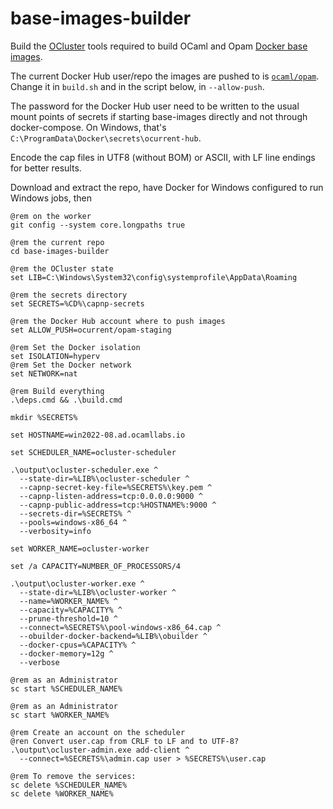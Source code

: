 # base-images-builder

Build the [OCluster][ocluster] tools required to build OCaml and Opam
[Docker base images][docker-base-images].

The current Docker Hub user/repo the images are pushed to is
[`ocaml/opam`][docker-hub]. Change it in `build.sh` and in the script
below, in `--allow-push`.

The password for the Docker Hub user need to be written to the usual
mount points of secrets if starting base-images directly and not
through docker-compose. On Windows, that's
`C:\ProgramData\Docker\secrets\ocurrent-hub`.

Encode the cap files in UTF8 (without BOM) or ASCII, with LF line
endings for better results.

Download and extract the repo, have Docker for Windows configured to
run Windows jobs, then

``` batchfile
@rem on the worker
git config --system core.longpaths true

@rem the current repo
cd base-images-builder

@rem the OCluster state
set LIB=C:\Windows\System32\config\systemprofile\AppData\Roaming

@rem the secrets directory
set SECRETS=%CD%\capnp-secrets

@rem the Docker Hub account where to push images
set ALLOW_PUSH=ocurrent/opam-staging

@rem Set the Docker isolation
set ISOLATION=hyperv
@rem Set the Docker network
set NETWORK=nat

@rem Build everything
.\deps.cmd && .\build.cmd

mkdir %SECRETS%

set HOSTNAME=win2022-08.ad.ocamllabs.io

set SCHEDULER_NAME=ocluster-scheduler

.\output\ocluster-scheduler.exe ^
  --state-dir=%LIB%\ocluster-scheduler ^
  --capnp-secret-key-file=%SECRETS%\key.pem ^
  --capnp-listen-address=tcp:0.0.0.0:9000 ^
  --capnp-public-address=tcp:%HOSTNAME%:9000 ^
  --secrets-dir=%SECRETS% ^
  --pools=windows-x86_64 ^
  --verbosity=info

set WORKER_NAME=ocluster-worker

set /a CAPACITY=NUMBER_OF_PROCESSORS/4

.\output\ocluster-worker.exe ^
  --state-dir=%LIB%\ocluster-worker ^
  --name=%WORKER_NAME% ^
  --capacity=%CAPACITY% ^
  --prune-threshold=10 ^
  --connect=%SECRETS%\pool-windows-x86_64.cap ^
  --obuilder-docker-backend=%LIB%\obuilder ^
  --docker-cpus=%CAPACITY% ^
  --docker-memory=12g ^
  --verbose

@rem as an Administrator
sc start %SCHEDULER_NAME%

@rem as an Administrator
sc start %WORKER_NAME%

@rem Create an account on the scheduler
@ren Convert user.cap from CRLF to LF and to UTF-8?
.\output\ocluster-admin.exe add-client ^
  --connect=%SECRETS%\admin.cap user > %SECRETS%\user.cap

@rem To remove the services:
sc delete %SCHEDULER_NAME%
sc delete %WORKER_NAME%
```

[ocluster]: https://github.com/ocurrent/ocluster/
[docker-base-images]: https://github.com/ocurrent/docker-base-images
[docker-hub]: https://hub.docker.com/r/ocaml/opam/tags?ordering=-name&name=windows&page=1
